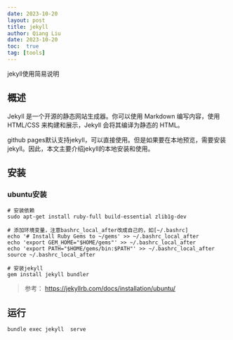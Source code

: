 ```yaml
---
date: 2023-10-20
layout: post
title: jekyll
author: Qiang Liu
date: 2023-10-20
toc:  true
tag: [tools]
---
```

jekyll使用简易说明

## 概述
Jekyll 是一个开源的静态网站生成器。你可以使用 Markdown 编写内容，使用 HTML/CSS 来构建和展示，Jekyll 会将其编译为静态的 HTML。

github pages默认支持jekyll，可以直接使用。但是如果要在本地预览，需要安装jekyll。因此，本文主要介绍jekyll的本地安装和使用。

## 安装
### ubuntu安装

```
# 安装依赖
sudo apt-get install ruby-full build-essential zlib1g-dev

# 添加环境变量，注意bashrc_local_after改成自己的，如[~/.bashrc]
echo '# Install Ruby Gems to ~/gems' >> ~/.bashrc_local_after
echo 'export GEM_HOME="$HOME/gems"' >> ~/.bashrc_local_after
echo 'export PATH="$HOME/gems/bin:$PATH"' >> ~/.bashrc_local_after
source ~/.bashrc_local_after

# 安装jekyll
gem install jekyll bundler

```

> 参考： https://jekyllrb.com/docs/installation/ubuntu/

## 运行
```
bundle exec jekyll  serve
```

